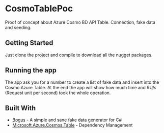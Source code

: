# CosmoTablePoc
Proof of concept about Azure Cosmo BD API Table. Connection, fake data and seeding.

## Getting Started
Just clone the project and compile to download all the nugget packages.

## Running the app

The app ask you for a number to create a list of fake data and insert into the Cosmo Azure Table. At the end the app will show how much time and 
RU/s (Request unit per second) took the whole operation.

## Built With

* [Bogus](https://github.com/bchavez/Bogus) - A simple and sane fake data generator for C#
* [Microsoft.Azure.Cosmos.Table](https://maven.apache.org/) - Dependency Management
